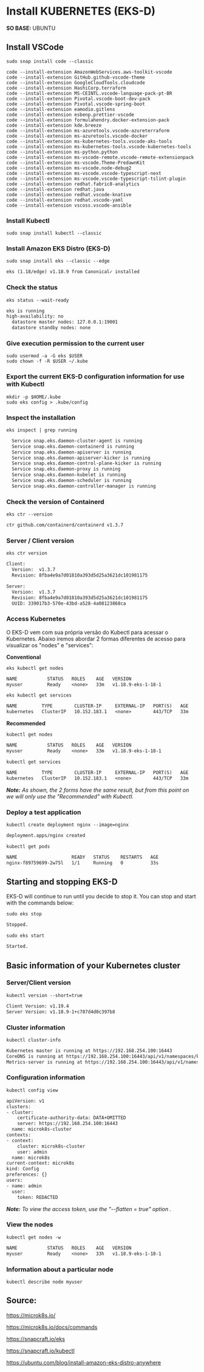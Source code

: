 # Install KUBERNETES (EKS-D)

**SO BASE:** UBUNTU

## Install VSCode

```shell
sudo snap install code --classic
```

```shell
code --install-extension AmazonWebServices.aws-toolkit-vscode
code --install-extension GitHub.github-vscode-theme
code --install-extension GoogleCloudTools.cloudcode
code --install-extension HashiCorp.terraform
code --install-extension MS-CEINTL.vscode-language-pack-pt-BR
code --install-extension Pivotal.vscode-boot-dev-pack
code --install-extension Pivotal.vscode-spring-boot
code --install-extension eamodio.gitlens
code --install-extension esbenp.prettier-vscode
code --install-extension formulahendry.docker-extension-pack
code --install-extension kde.breeze
code --install-extension ms-azuretools.vscode-azureterraform
code --install-extension ms-azuretools.vscode-docker
code --install-extension ms-kubernetes-tools.vscode-aks-tools
code --install-extension ms-kubernetes-tools.vscode-kubernetes-tools
code --install-extension ms-python.python
code --install-extension ms-vscode-remote.vscode-remote-extensionpack
code --install-extension ms-vscode.Theme-PredawnKit
code --install-extension ms-vscode.node-debug2
code --install-extension ms-vscode.vscode-typescript-next
code --install-extension ms-vscode.vscode-typescript-tslint-plugin
code --install-extension redhat.fabric8-analytics
code --install-extension redhat.java
code --install-extension redhat.vscode-knative
code --install-extension redhat.vscode-yaml
code --install-extension vscoss.vscode-ansible
```

### Install Kubectl

```shell
sudo snap install kubectl --classic
```

### Install Amazon EKS Distro (EKS-D)

```shell
sudo snap install eks --classic --edge
```

```txt
eks (1.18/edge) v1.18.9 from Canonical✓ installed
```

### Check the status

```shell
eks status --wait-ready
```

```txt
eks is running
high-availability: no
  datastore master nodes: 127.0.0.1:19001
  datastore standby nodes: none
```

### Give execution permission to the current user

```shell
sudo usermod -a -G eks $USER
sudo chown -f -R $USER ~/.kube
```

### Export the current EKS-D configuration information for use with Kubectl

```shell
mkdir -p $HOME/.kube
sudo eks config > .kube/config
```

### Inspect the installation

```shell
eks inspect | grep running
```

```txt
  Service snap.eks.daemon-cluster-agent is running
  Service snap.eks.daemon-containerd is running
  Service snap.eks.daemon-apiserver is running
  Service snap.eks.daemon-apiserver-kicker is running
  Service snap.eks.daemon-control-plane-kicker is running
  Service snap.eks.daemon-proxy is running
  Service snap.eks.daemon-kubelet is running
  Service snap.eks.daemon-scheduler is running
  Service snap.eks.daemon-controller-manager is running
```

### Check the version of Containerd

```shell
eks ctr --version
```

```txt
ctr github.com/containerd/containerd v1.3.7
```

### Server / Client version

```shell
eks ctr version
```

```txt
Client:
  Version:  v1.3.7
  Revision: 8fba4e9a7d01810a393d5d25a3621dc101981175

Server:
  Version:  v1.3.7
  Revision: 8fba4e9a7d01810a393d5d25a3621dc101981175
  UUID: 339017b3-570e-43bd-a528-4a08123868ca
```

### Access Kubernetes

O EKS-D vem com sua própria versão do Kubectl para acessar o Kubernetes. Abaixo iremos abordar 2 formas diferentes de acesso para visualizar os "nodes" e "services":

**Conventional**

```shell
eks kubectl get nodes
```

```txt
NAME           STATUS   ROLES    AGE   VERSION
myuser         Ready    <none>   33m   v1.18.9-eks-1-18-1
```

```shell
eks kubectl get services
```

```txt
NAME         TYPE        CLUSTER-IP     EXTERNAL-IP   PORT(S)   AGE
kubernetes   ClusterIP   10.152.183.1   <none>        443/TCP   33m
```

**Recommended**

```shell
kubectl get nodes
```

```txt
NAME           STATUS   ROLES    AGE   VERSION
myuser         Ready    <none>   33m   v1.18.9-eks-1-18-1
```

```shell
kubectl get services
```

```txt
NAME         TYPE        CLUSTER-IP     EXTERNAL-IP   PORT(S)   AGE
kubernetes   ClusterIP   10.152.183.1   <none>        443/TCP   33m
```

_**Note:** As shown, the 2 forms have the same result, but from this point on we will only use the "Recommended" with Kubectl._

### Deploy a test application

```shell
kubectl create deployment nginx --image=nginx
```

```txt
deployment.apps/nginx created
```

```shell
kubectl get pods
```

```txt
NAME                    READY   STATUS    RESTARTS   AGE
nginx-f89759699-2w75l   1/1     Running   0          33s
```

## Starting and stopping EKS-D

EKS-D will continue to run until you decide to stop it. You can stop and start with the commands below:

```shell
sudo eks stop
```

```txt
Stopped.
```

```shell
sudo eks start
```

```txt
Started.
```

## Basic information of your Kubernetes cluster

### Server/Client version

```shell
kubectl version --short=true
```

```txt
Client Version: v1.19.4
Server Version: v1.18.9-1+c787d4d0c397b8
```

### Cluster information

```shell
kubectl cluster-info
```

```txt
Kubernetes master is running at https://192.168.254.100:16443
CoreDNS is running at https://192.168.254.100:16443/api/v1/namespaces/kube-system/services/kube-dns:dns/proxy
Metrics-server is running at https://192.168.254.100:16443/api/v1/namespaces/kube-system/services/https:metrics-server:/proxy
```

### Configuration information

```shell
kubectl config view
```

```txt
apiVersion: v1
clusters:
- cluster:
    certificate-authority-data: DATA+OMITTED
    server: https://192.168.254.100:16443
  name: microk8s-cluster
contexts:
- context:
    cluster: microk8s-cluster
    user: admin
  name: microk8s
current-context: microk8s
kind: Config
preferences: {}
users:
- name: admin
  user:
    token: REDACTED
```

_**Note:** To view the access token, use the "--flatten = true" option ._

### View the nodes

```shell
kubectl get nodes -w
```

```txt
NAME           STATUS   ROLES    AGE   VERSION
myuser         Ready    <none>   33h   v1.18.9-eks-1-18-1
```

### Information about a particular node

```shell
kubectl describe node myuser
```

## Source:

<https://microk8s.io/>

<https://microk8s.io/docs/commands>

<https://snapcraft.io/eks>

<https://snapcraft.io/kubectl>

<https://ubuntu.com/blog/install-amazon-eks-distro-anywhere>
